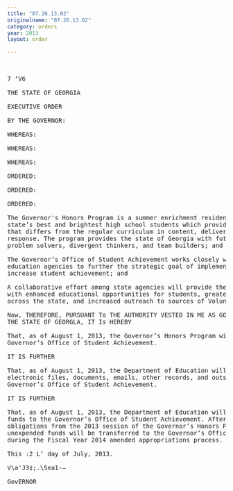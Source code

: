 ```yaml
---
title: "07.26.13.02"
originalname: "07.26.13.02"
category: orders
year: 2013
layout: order

---
```

<pre>
 

7 ‘V6

THE STATE OF GEORGIA

EXECUTIVE ORDER

BY THE GOVERNOR:

WHEREAS:

WHEREAS:

WHEREAS:

ORDERED:

ORDERED:

ORDERED:

The Governor's Honors Program is a summer enrichment residential program for the
state’s best and brightest high school students which provides specialized instruction
that differs from the regular curriculum in content, delivery and expectation of student
response. The program provides the state of Georgia with future leaders who are
problem solvers, divergent thinkers, and team builders; and

The Governor’s Office of Student Achievement works closely with all of Georgia’s
education agencies to further the strategic goal of implementing innovative strategies to
increase student achievement; and

A collaborative effort among state agencies will provide the Governor’s Honors Program
with enhanced educational opportunities for students, greater awareness of the program
across the state, and increased outreach to sources of Volunteer and financial support.

Now, THEREFORE, PURSUANT To THE AUTHORITY VESTED IN ME AS GOVERNOR OF
THE STATE OF GEORGLA, IT Is HEREBY

That, as of August 1, 2013, the Governor’s Honors Program will be administered by the
Governor’s Office of Student Achievement.

IT IS FURTHER

That, as of August 1, 2013, the Department of Education will transfer all paper and
electronic files, documents, emails, other records, and outstanding contracts to the
Governor’s Office of Student Achievement.

IT IS FURTHER

That, as of August 1, 2013, the Department of Education will transfer $400,000 in state
funds to the Governor’s Office of Student Achievement. After settlement of ﬁnancial
obligations from the 2013 session of the Governor’s Honors Program, any additional
unexpended funds will be transferred to the Governor’s Office of Student Achievement
during the Fiscal Year 2014 amended appropriations process.

This :2 L‘ day of July, 2013.

V\a'J3¢;.\Sea1-—

GovERNOR

</pre>
